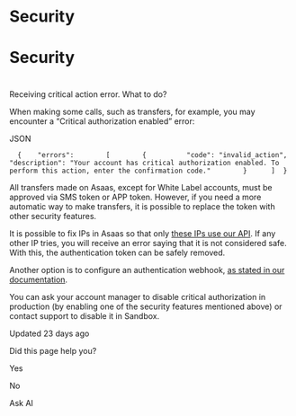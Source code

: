 # Security

# Security

# 

Receiving critical action error. What to do?

When making some calls, such as transfers, for example, you may encounter a “Critical authorization enabled” error:

JSON

`   {    "errors":        [        {          "code": "invalid_action",            "description": "Your account has critical authorization enabled. To perform this action, enter the confirmation code."        }      ]  }   `

All transfers made on Asaas, except for White Label accounts, must be approved via SMS token or APP token. However, if you need a more automatic way to make transfers, it is possible to replace the token with other security features.

It is possible to fix IPs in Asaas so that only [these IPs use our API](). If any other IP tries, you will receive an error saying that it is not considered safe. With this, the authentication token can be safely removed.

Another option is to configure an authentication webhook, [as stated in our documentation]().

You can ask your account manager to disable critical authorization in production (by enabling one of the security features mentioned above) or contact support to disable it in Sandbox.

Updated 23 days ago

Did this page help you?

Yes

No

Ask AI